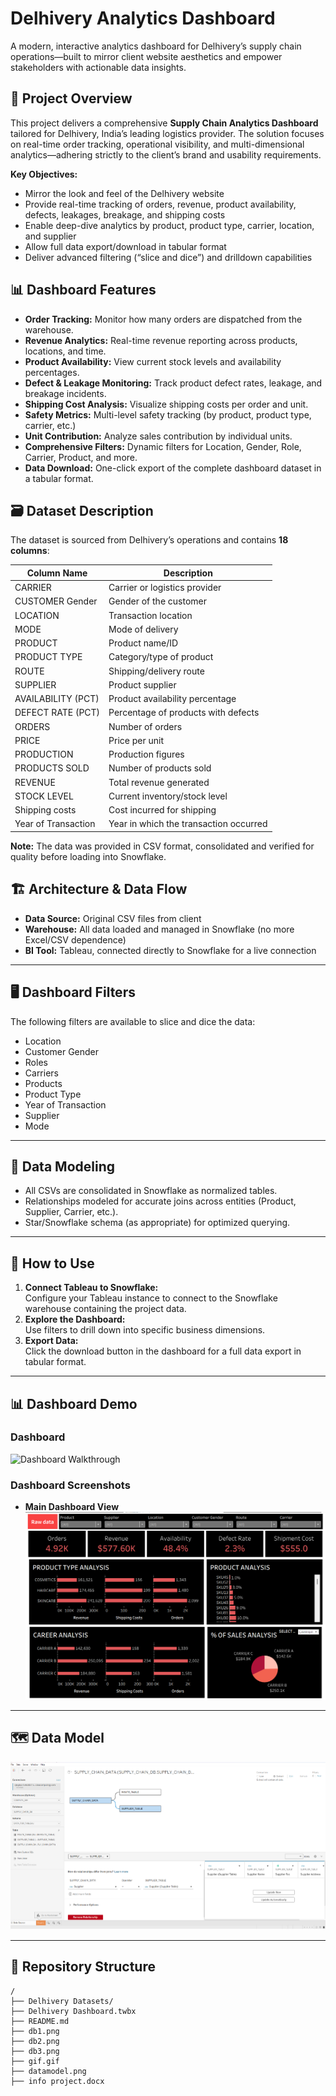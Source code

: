 # Delhivery Analytics Dashboard

A modern, interactive analytics dashboard for Delhivery’s supply chain operations—built to mirror client website aesthetics and empower stakeholders with actionable data insights.

## 🚚 Project Overview

This project delivers a comprehensive **Supply Chain Analytics Dashboard** tailored for Delhivery, India’s leading logistics provider. The solution focuses on real-time order tracking, operational visibility, and multi-dimensional analytics—adhering strictly to the client’s brand and usability requirements.

**Key Objectives:**

- Mirror the look and feel of the Delhivery website
- Provide real-time tracking of orders, revenue, product availability, defects, leakages, breakage, and shipping costs
- Enable deep-dive analytics by product, product type, carrier, location, and supplier
- Allow full data export/download in tabular format
- Deliver advanced filtering (“slice and dice”) and drilldown capabilities

## 📊 Dashboard Features

- **Order Tracking:** Monitor how many orders are dispatched from the warehouse.
- **Revenue Analytics:** Real-time revenue reporting across products, locations, and time.
- **Product Availability:** View current stock levels and availability percentages.
- **Defect & Leakage Monitoring:** Track product defect rates, leakage, and breakage incidents.
- **Shipping Cost Analysis:** Visualize shipping costs per order and unit.
- **Safety Metrics:** Multi-level safety tracking (by product, product type, carrier, etc.)
- **Unit Contribution:** Analyze sales contribution by individual units.
- **Comprehensive Filters:** Dynamic filters for Location, Gender, Role, Carrier, Product, and more.
- **Data Download:** One-click export of the complete dashboard dataset in a tabular format.

## 🗃️ Dataset Description

The dataset is sourced from Delhivery’s operations and contains **18 columns**:

| Column Name         | Description                            |
| ------------------- | -------------------------------------- |
| CARRIER             | Carrier or logistics provider          |
| CUSTOMER Gender     | Gender of the customer                 |
| LOCATION            | Transaction location                   |
| MODE                | Mode of delivery                       |
| PRODUCT             | Product name/ID                        |
| PRODUCT TYPE        | Category/type of product               |
| ROUTE               | Shipping/delivery route                |
| SUPPLIER            | Product supplier                       |
| AVAILABILITY (PCT)  | Product availability percentage        |
| DEFECT RATE (PCT)   | Percentage of products with defects    |
| ORDERS              | Number of orders                       |
| PRICE               | Price per unit                         |
| PRODUCTION          | Production figures                     |
| PRODUCTS SOLD       | Number of products sold                |
| REVENUE             | Total revenue generated                |
| STOCK LEVEL         | Current inventory/stock level          |
| Shipping costs      | Cost incurred for shipping             |
| Year of Transaction | Year in which the transaction occurred |

**Note:** The data was provided in CSV format, consolidated and verified for quality before loading into Snowflake.

## 🏗️ Architecture & Data Flow

- **Data Source:** Original CSV files from client
- **Warehouse:** All data loaded and managed in Snowflake (no more Excel/CSV dependence)
- **BI Tool:** Tableau, connected directly to Snowflake for a live connection

---

## 🖥️ Dashboard Filters

The following filters are available to slice and dice the data:

- Location
- Customer Gender
- Roles
- Carriers
- Products
- Product Type
- Year of Transaction
- Supplier
- Mode

---

## 🚦 Data Modeling

- All CSVs are consolidated in Snowflake as normalized tables.
- Relationships modeled for accurate joins across entities (Product, Supplier, Carrier, etc.).
- Star/Snowflake schema (as appropriate) for optimized querying.

---

## 🔗 How to Use

1. **Connect Tableau to Snowflake:**  
   Configure your Tableau instance to connect to the Snowflake warehouse containing the project data.
2. **Explore the Dashboard:**  
   Use filters to drill down into specific business dimensions.
3. **Export Data:**  
   Click the download button in the dashboard for a full data export in tabular format.

---

## 📊 Dashboard Demo

### Dashboard

![Dashboard Walkthrough](gif.gif)

### Dashboard Screenshots

- **Main Dashboard View**  
  ![Dashboard Screenshot 1](db1.png)

---

## 🗺️ Data Model

![Data Model](DataModel.png)

---

## 📁 Repository Structure

```text
/
├── Delhivery Datasets/
├── Delhivery Dashboard.twbx
├── README.md
├── db1.png
├── db2.png
├── db3.png
├── gif.gif
├── datamodel.png
├── info project.docx
```
